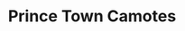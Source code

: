 ---
title: "Prince Town Camotes"
url: /san-francisco/prince-town-camotes/
shop: Haushaltsartikel
---